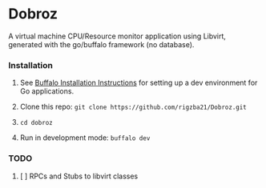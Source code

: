 # Dobroz
A virtual machine CPU/Resource monitor application using Libvirt, generated with the go/buffalo framework (no database).

### Installation

1. See [Buffalo Installation Instructions](https://gobuffalo.io/en/docs/installation) for setting up a dev environment
for Go applications.

2. Clone this repo: `git clone https://github.com/rigzba21/Dobroz.git`
3. `cd dobroz`
4. Run in development mode: `buffalo dev`

### TODO

1. [ ] RPCs and Stubs to libvirt classes 
